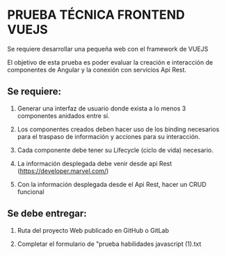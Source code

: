 # PRUEBA TÉCNICA FRONTEND VUEJS

Se requiere desarrollar una pequeña web con el framework de VUEJS

El objetivo de esta prueba es poder evaluar la creación e interacción de componentes de Angular y la conexión con servicios Api Rest.

## Se requiere:

1.  Generar una interfaz de usuario donde exista a lo menos 3 componentes anidados entre sí.

2.  Los componentes creados deben hacer uso de los binding necesarios para el traspaso de información y acciones para su interacción.

3.  Cada componente debe tener su Lifecycle (ciclo de vida) necesario.

4.  La información desplegada debe venir desde api Rest (https://developer.marvel.com/)

5.  Con la información desplegada desde el Api Rest, hacer un CRUD funcional

## Se debe entregar:

1.  Ruta del proyecto Web publicado en GitHub o GitLab

2.  Completar el formulario de "prueba habilidades javascript (1).txt
